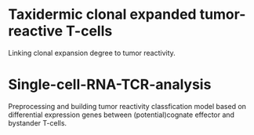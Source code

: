 # Taxidermic clonal expanded tumor-reactive T-cells
Linking clonal expansion degree to tumor reactivity.
# Single-cell-RNA-TCR-analysis
Preprocessing and building tumor reactivity classfication model based on differential expression genes between (potential)cognate effector and bystander T-cells.
